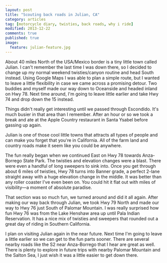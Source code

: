 ```yaml
---
layout: post
title: "Scouting back roads in Julian, CA"
category: articles
tag: [motorcycle diary, twisties, back roads, why i ride]
modified: 2013-12-22
comments: true
published: true
image:
  feature: julian-feature.jpg
---
```


About 40 miles North of the USA/Mexico border is a tiny little town called Julian. I can't remember the last time I was down there, so I decided to change up my normal weekend twisties/canyon routine and head South instead. Using Google Maps I was able to plan a simple route, but I wanted to leave a little flexibility in case we came across a promising detour. Two buddies and myself made our way down to Oceanside and headed inland on Hwy 78. Next time around, I'm going to leave little earlier and take Hwy 74 and drop down the 15 instead.

Things didn't really get interesting until we passed through Escondido. It's much busier in that area than I remember. After an hour or so we took a break and ate at the Apple Country restaurant in Santa Ysabel before gassing up again.

Julian is one of those cool little towns that attracts all types of people and can make you forget that you're in California. All of the farm land and country roads make it seem like you could be anywhere.

The fun really began when we continued East on Hwy 78 towards Anza-Borrego State Park. The twisties and elevation changes were a blast. There were even a handful of long sweepers to sink into. Once you get through about 6 miles of twisties, Hwy 78 turns into Banner grade, a perfect 2-lane straight away with a huge elevation change in the middle. It was better than any roller coaster I've even been on. You could hit it flat out with miles of visibility&mdash;a moment of absolute paradise.

<!--<div id="map-canvas" data-map-url="{{ site.url }}/assets/maps/julian_12-15-13.kmz" style="width: 100%; height: 360px;"></div>-->

That section was so much fun, we turned around and did it all again. After making our way back through Julian, we took Hwy 79 North and made our way to Hwy 76 just South of Palomar Mountain. I was really surprised how fun Hwy 76 was from the Lake Henshaw area up until Pala Indian Reservation. It has a nice mix of twisties and sweepers that rounded out a great day of riding in Southern California.

I plan on visiting Julian again in the near future. Next time I'm going to leave a little earlier so we can get to the fun parts sooner. There are several nearby roads like the S2 near Anza-Borrego that I hear are great as well. There is plenty to explore in future trips with nearby Palomar Mountain and the Salton Sea, I just wish it was a little easier to get down there.
